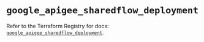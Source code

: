 # `google_apigee_sharedflow_deployment`

Refer to the Terraform Registry for docs: [`google_apigee_sharedflow_deployment`](https://registry.terraform.io/providers/hashicorp/google-beta/6.1.0/docs/resources/google_apigee_sharedflow_deployment).
